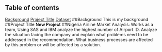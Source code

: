 ## Table of contents
[Background](https://github.com/yingshyang/Hello_World#table-of-contents)
[Project Title](https://github.com/yingshyang/Hello_World#table-of-contents)
[Dataset](https://github.com/yingshyang/Hello_World#table-of-contents)
##Background
This is my background
##Project Title
**New Project**
##Nigeria Airline Market Analysis:
 Works as a team, Using SAS and IBM analyze the highest number of Airport ID. Analyze the situation facing the company and explain what problems need to be addressed in the recommendation. What business processes are affected by this problem or will be affected by a solution.

